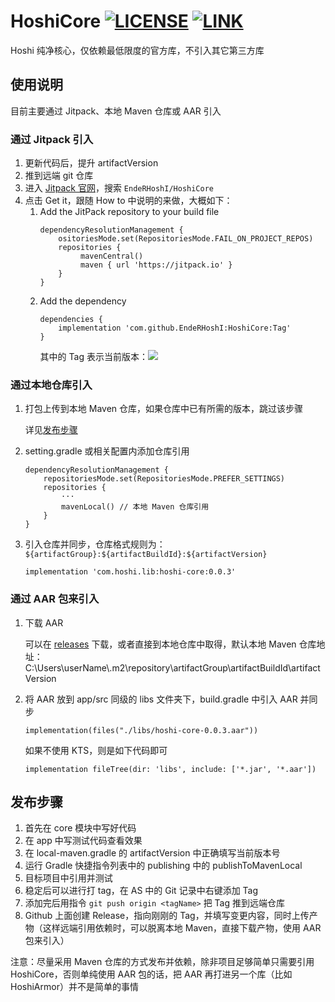 # HoshiCore [![LICENSE](https://img.shields.io/badge/license-Anti%20996-blue.svg)](https://github.com/996icu/996.ICU/blob/master/LICENSE_CN) [![LINK](https://img.shields.io/badge/link-996.icu-red.svg)](https://996.icu)
Hoshi 纯净核心，仅依赖最低限度的官方库，不引入其它第三方库

## 使用说明
目前主要通过 Jitpack、本地 Maven 仓库或 AAR 引入
### 通过 Jitpack 引入
1. 更新代码后，提升 artifactVersion
2. 推到远端 git 仓库
3. 进入 [Jitpack 官网](https://jitpack.io/)，搜索 `EndeRHoshI/HoshiCore`
4. 点击 Get it，跟随 How to 中说明的来做，大概如下：
   1. Add the JitPack repository to your build file
      ```
      dependencyResolutionManagement {
          ositoriesMode.set(RepositoriesMode.FAIL_ON_PROJECT_REPOS)
          repositories {
               mavenCentral()
               maven { url 'https://jitpack.io' }
          }
      }  
      ```
   2. Add the dependency
      ```
      dependencies {
          implementation 'com.github.EndeRHoshI:HoshiCore:Tag'
      }
      ```
      其中的 Tag 表示当前版本：[![](https://jitpack.io/v/EndeRHoshI/HoshiCore.svg)](https://jitpack.io/#EndeRHoshI/HoshiCore)
### 通过本地仓库引入
1. 打包上传到本地 Maven 仓库，如果仓库中已有所需的版本，跳过该步骤

   详见[发布步骤](#发布步骤)

2. setting.gradle 或相关配置内添加仓库引用
    ```
    dependencyResolutionManagement {
        repositoriesMode.set(RepositoriesMode.PREFER_SETTINGS)
        repositories {
            ···
            mavenLocal() // 本地 Maven 仓库引用
        }
    }
    ```
3. 引入仓库并同步，仓库格式规则为：`${artifactGroup}:${artifactBuildId}:${artifactVersion}`
    ```
    implementation 'com.hoshi.lib:hoshi-core:0.0.3'
    ```
### 通过 AAR 包来引入
1. 下载 AAR

   可以在 [releases](https://github.com/EndeRHoshI/HoshiCore/releases) 下载，或者直接到本地仓库中取得，默认本地 Maven 仓库地址：C:\Users\userName\\.m2\repository\artifactGroup\artifactBuildId\artifactVersion

2. 将 AAR 放到 app/src 同级的 libs 文件夹下，build.gradle 中引入 AAR 并同步
    ```
    implementation(files("./libs/hoshi-core-0.0.3.aar"))
    ```
   如果不使用 KTS，则是如下代码即可
    ```
    implementation fileTree(dir: 'libs', include: ['*.jar', '*.aar'])
    ```
## 发布步骤
1. 首先在 core 模块中写好代码
2. 在 app 中写测试代码查看效果
3. 在 local-maven.gradle 的 artifactVersion 中正确填写当前版本号
4. 运行 Gradle 快捷指令列表中的 publishing 中的 publishToMavenLocal
5. 目标项目中引用并测试
6. 稳定后可以进行打 tag，在 AS 中的 Git 记录中右键添加 Tag
7. 添加完后用指令 `git push origin <tagName>` 把 Tag 推到远端仓库
8. Github 上面创建 Release，指向刚刚的 Tag，并填写变更内容，同时上传产物（这样远端引用依赖时，可以脱离本地 Maven，直接下载产物，使用 AAR 包来引入）

注意：尽量采用 Maven 仓库的方式发布并依赖，除非项目足够简单只需要引用 HoshiCore，否则单纯使用 AAR 包的话，把 AAR 再打进另一个库（比如 HoshiArmor）并不是简单的事情